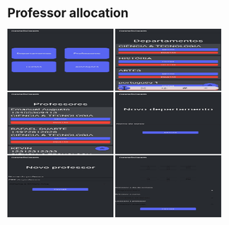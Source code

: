 # Professor allocation

<img src="1.jpeg" width="240" height="140"/>
<img src="2.jpeg" width="240" height="140"/>
<img src="3.jpeg" width="240" height="140"/>
<img src="4.jpeg" width="240" height="140"/>
<img src="5.jpeg" width="240" height="140"/>
<img src="6.jpeg" width="240" height="140"/>